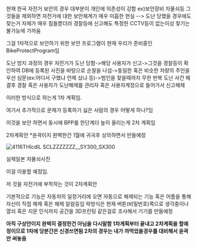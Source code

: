 현재 한국 자전거 보안의 경우 대부분이 개인에 의존성이 강함
ex)보안장비 자물쇠등
그것들을 제외하면 자전거에 대한 보안체계가 매우 미흡한 현실
--> 도난 당했을 경우에도 찾는거 자체가 매우 힘들뿐더러 경찰등에 신고해도 특정한 CCTV등이 없는이상 찾기는 불가능에 가까움

그걸 1차적으로 보안하기 위한 보안 프로그램이 현재 우리가 준비중인 BikeProtectProgram임

도난 방지 과정의 경우
자전거가 도난 당함->해당 사용자가 신고->그것을 경찰등이 확인하여 DB에 등록된 사진을 바탕으로 순찰을 나섬->동일한 혹은 비슷한 차량의 주인을 우선 심문(ex:어디서 구했냐 언제 샀냐 등)->범인을 찾을때까지 무한 반복
도난 사건 해결후
경찰 혹은 사용자가 도난해제를 관리자 혹은 사용자계정으로 들어가서 신고해제

이러한 방식으로 하는게 1차 계획임.

여기서 추가적으로 문제가
등록하기 싫은 사람의 경우 어떻게 하나?임

이것을 보안 하면서 동시에 BPP를 한단계더 높이 올리는게 2차 계획임

2차계획안
*윤곽이지 완벽한건 1월에 귀국후 상의하면서 만들예정

![4116THlcdlL _SCLZZZZZZZ__SY300_SX300_](https://user-images.githubusercontent.com/69159983/97805185-e276ad80-1c97-11eb-9c78-58701da44548.jpg)

실제일본 자물쇠사진

이걸 이용할 예정임.

저 것을 자전거에 부착하는 것이 2차계획안

기본적으로 기능은 자동차의 일정거리에 오면 자동으로 해제되는 기능 혹은 어플을 통해 자신이 직접 해제 혹은 해제 알람등임
락방식은 현재 버튼(비밀번호)쪽으로 생각중이나 열쇠 혹은 지문 인식까지 공간을 3D프린팅 같은걸로 조사해서 기기를 만들예정

**아직 구상안이지 완벽히 결정한건 아님을 다시말함 1차계획부터 끝내고 2차계획을 할예정이므로 1차에 당분간은 신경쓰면됨
2차의 경우는 내가 까먹었을경우를 대비해서 윤곽만 써놓음**
